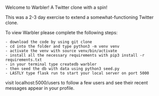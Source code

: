 Welcome to Warbler! A Twitter clone with a spin!

This was a 2-3 day exercise to extend a somewhat-functioning Twitter clone.

To view Warbler please complete the following steps:

    - download the code by using git clone
    - cd into the folder and type python3 -m venv venv
    - activate the venv with source venv/bin/activate
    - install all the necessary requirements with pip3 install -r requirements.txt
    - in your terminal type createdb warbler
    - then seed the db with data using python3 seed.py
    - LASTLY type flask run to start your local server on port 5000
    
visit localhost:5000/users to follow a few users and see their recent messages appear in your profile.